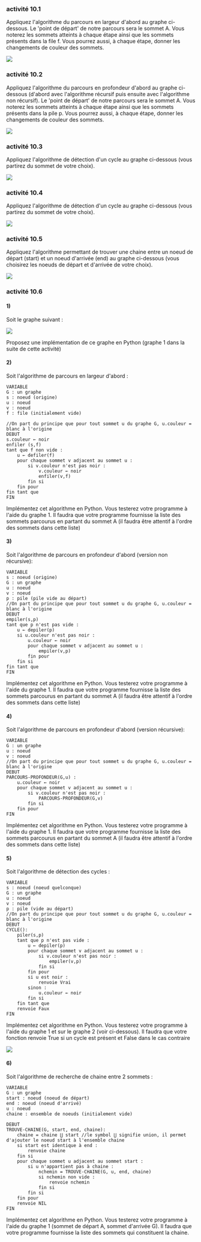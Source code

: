 ### activité 10.1

Appliquez l'algorithme du parcours en largeur d'abord au graphe ci-dessous. Le 'point de départ' de notre parcours sera le sommet A. Vous noterez les sommets atteints à chaque étape ainsi que les sommets présents dans la file f. Vous pourrez aussi, à chaque étape, donner les changements de couleur des sommets.

![](img/c10a_1.jpg)

### activité 10.2

Appliquez l'algorithme du parcours en profondeur d'abord au graphe ci-dessous (d'abord avec l'algorithme récursif puis ensuite avec l'algorithme non récursif). Le 'point de départ' de notre parcours sera le sommet A. Vous noterez les sommets atteints à chaque étape ainsi que les sommets présents dans la pile p. Vous pourrez aussi, à chaque étape, donner les changements de couleur des sommets.

![](img/c10a_1.jpg)

### activité 10.3

Appliquez l'algorithme de détection d'un cycle au graphe ci-dessous (vous partirez du sommet de votre choix).

![](img/c10a_2.jpg)

### activité 10.4

Appliquez l'algorithme de détection d'un cycle au graphe ci-dessous (vous partirez du sommet de votre choix).

![](img/c10a_3.jpg)

### activité 10.5

Appliquez l'algorithme permettant de trouver une chaine entre un noeud de départ (start) et un noeud d'arrivée (end) au graphe ci-dessous (vous choisirez les noeuds de départ et d'arrivée de votre choix).

![](img/c10a_1.jpg)

### activité 10.6

#### 1)
Soit le graphe suivant :

![](img/pr2_1.jpg)

Proposez une implémentation de ce graphe en Python (graphe 1 dans la suite de cette activité)

#### 2)

Soit l'algorithme de parcours en largeur d'abord :

```
VARIABLE
G : un graphe
s : noeud (origine)
u : noeud
v : noeud
f : file (initialement vide)

//On part du principe que pour tout sommet u du graphe G, u.couleur = blanc à l'origine
DEBUT
s.couleur ← noir
enfiler (s,f)
tant que f non vide :
    u ← defiler(f)
    pour chaque sommet v adjacent au sommet u :
        si v.couleur n'est pas noir :
            v.couleur ← noir
            enfiler(v,f)
        fin si
    fin pour
fin tant que
FIN
```
Implémentez cet algorithme en Python. Vous testerez votre programme à l'aide du graphe 1. Il faudra que votre programme fournisse la liste des sommets parcourus en partant du sommet A (il faudra être attentif à l'ordre des sommets dans cette liste)

#### 3)

Soit l'algorithme de parcours en profondeur d'abord (version non récursive):

```
VARIABLE
s : noeud (origine)
G : un graphe
u : noeud
v : noeud
p : pile (pile vide au départ)
//On part du principe que pour tout sommet u du graphe G, u.couleur = blanc à l'origine
DEBUT
empiler(s,p)
tant que p n'est pas vide :
    u ← depiler(p)
    si u.couleur n'est pas noir :
        u.couleur ← noir
        pour chaque sommet v adjacent au sommet u :
            empiler(v,p)
        fin pour
    fin si
fin tant que
FIN
```
Implémentez cet algorithme en Python. Vous testerez votre programme à l'aide du graphe 1. Il faudra que votre programme fournisse la liste des sommets parcourus en partant du sommet A (il faudra être attentif à l'ordre des sommets dans cette liste)

#### 4)
Soit l'algorithme de parcours en profondeur d'abord (version récursive):

```
VARIABLE
G : un graphe
u : noeud
v : noeud
//On part du principe que pour tout sommet u du graphe G, u.couleur = blanc à l'origine
DEBUT
PARCOURS-PROFONDEUR(G,u) :
    u.couleur ← noir
    pour chaque sommet v adjacent au sommet u :
        si v.couleur n'est pas noir :
            PARCOURS-PROFONDEUR(G,v)
        fin si
    fin pour
FIN
```
Implémentez cet algorithme en Python. Vous testerez votre programme à l'aide du graphe 1. Il faudra que votre programme fournisse la liste des sommets parcourus en partant du sommet A (il faudra être attentif à l'ordre des sommets dans cette liste)

#### 5)
Soit l'algorithme de détection des cycles :

```
VARIABLE
s : noeud (noeud quelconque)
G : un graphe
u : noeud
v : noeud
p : pile (vide au départ)
//On part du principe que pour tout sommet u du graphe G, u.couleur = blanc à l'origine
DEBUT
CYCLE():
    piler(s,p)
    tant que p n'est pas vide :
        u ← depiler(p)
        pour chaque sommet v adjacent au sommet u :
            si v.couleur n'est pas noir :
                empiler(v,p)
            fin si
        fin pour
        si u est noir :
            renvoie Vrai
        sinon :
            u.couleur ← noir
        fin si
    fin tant que
    renvoie Faux
FIN
```
Implémentez cet algorithme en Python. Vous testerez votre programme à l'aide du graphe 1 et sur le graphe 2 (voir ci-dessous). Il faudra que votre fonction renvoie True si un cycle est présent et False dans le cas contraire

![](img/pr2_2.jpg)

#### 6)
Soit l'algorithme de recherche de chaine entre 2 sommets :

```
VARIABLE
G : un graphe
start : noeud (noeud de départ)
end : noeud (noeud d'arrivé)
u : noeud
chaine : ensemble de noeuds (initialement vide)

DEBUT
TROUVE-CHAINE(G, start, end, chaine):
    chaine = chaine ⋃ start //le symbol ⋃ signifie union, il permet d'ajouter le noeud start à l'ensemble chaine
    si start est identique à end :
        renvoie chaine
    fin si
    pour chaque sommet u adjacent au sommet start :
        si u n'appartient pas à chaine :
            nchemin = TROUVE-CHAINE(G, u, end, chaine)
            si nchemin non vide :
                renvoie nchemin
            fin si
        fin si
    fin pour
    renvoie NIL
FIN
```
Implémentez cet algorithme en Python. Vous testerez votre programme à l'aide du graphe 1 (sommet de départ A, sommet d'arrivée G). Il faudra que votre programme fournisse la liste des sommets qui constituent la chaine.